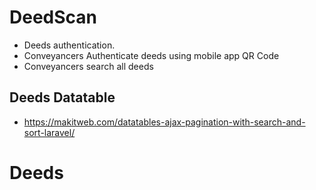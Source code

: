 # DeedScan


* Deeds authentication.  
* Conveyancers Authenticate deeds using mobile app QR Code
* Conveyancers search all deeds

## Deeds Datatable
* https://makitweb.com/datatables-ajax-pagination-with-search-and-sort-laravel/

# Deeds
